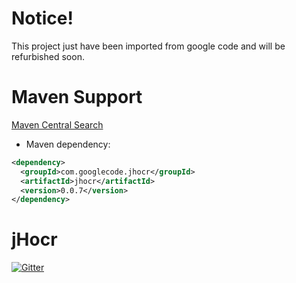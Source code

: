 # Notice!

This project just have been imported from google code and will be refurbished soon.

# Maven Support

[Maven Central Search](http://search.maven.org/#search|ga|1|jhocr)
 * Maven dependency:
```xml
<dependency>
  <groupId>com.googlecode.jhocr</groupId>
  <artifactId>jhocr</artifactId>
  <version>0.0.7</version>
</dependency>
```

# jHocr

[![Gitter](https://badges.gitter.im/Join%20Chat.svg)](https://gitter.im/ossdevs/jhocr?utm_source=badge&utm_medium=badge&utm_campaign=pr-badge&utm_content=badge)

